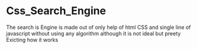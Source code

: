# Css_Search_Engine
The search is Engine is made out of only help of html CSS and single line of javascript without using any algorithm although it is not ideal  but preety Exicting how it works 
